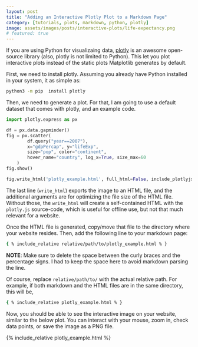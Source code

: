 ```yaml
---
layout: post
title: "Adding an Interactive Plotly Plot to a Markdown Page"
category: [tutorials, plots, markdown, python, plotly]
image: assets/images/posts/interactive-plots/life-expectancy.png
# featured: true
---
```


If you are using Python for visualizaing data, [plotly](https://plotly.com/python/) is an awesome open-source library (also, plotly is not limited to Python). 
This let you plot interactive plots instead of the static plots Matplotlib generates by default. 

First, we need to install plotly. 
Assuming you already have Python installed in your system, it as simple as:
```sh
python3 -m pip  install plotly
```

Then, we need to generate a plot. 
For that, I am going to use a default dataset that comes with plotly, and an example code. 

```python
import plotly.express as px

df = px.data.gapminder()
fig = px.scatter(
        df.query("year==2007"), 
        x="gdpPercap", y="lifeExp", 
        size="pop", color="continent",
        hover_name="country", log_x=True, size_max=60
    )
fig.show()

fig.write_html('plotly_example.html', full_html=False, include_plotlyjs='cdn')
```

The last line (`write_html`) exports the image to an HTML file, and the additional arguments are for optimizing the file size of the HTML file. 
Without those, the `write_html` will create a self-contained HTML with the `plotly.js` source-code, which is useful for offline use, but not that much relevant for a website.

Once the HTML file is generated, copy/move that file to the directory where your website resides. 
Then, add the following line to your markdown page:
```sh
{ % include_relative relative/path/to/plotly_example.html % } 
```
**NOTE**: Make sure to delete the space between the curly braces and the percentage signs. I had to keep the space here to avoid markdown parsing the line. 

Of course, replace `relative/path/to/` with the actual relative path.
For example, if both markdown and the HTML files are in the same directory, this will be,
```sh
{ % include_relative plotly_example.html % } 
```

Now, you should be able to see the interactive image on your website, similar to the below plot.
You can interact with your mouse, zoom in, check data points, or save the image as a PNG file.

{% include_relative plotly_example.html %} 